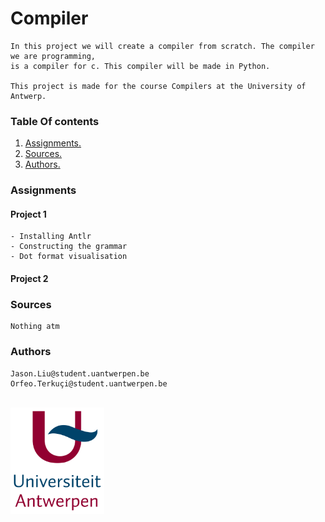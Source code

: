 # Compiler
    In this project we will create a compiler from scratch. The compiler we are programming, 
    is a compiler for c. This compiler will be made in Python.
    
    This project is made for the course Compilers at the University of Antwerp.

### Table Of contents
1. [ Assignments. ](#assign)
2. [ Sources. ](#sources)
3. [ Authors. ](#authors)

<a name="assign"></a>
### Assignments
#### Project 1
    - Installing Antlr
    - Constructing the grammar
    - Dot format visualisation

#### Project 2

<a name="sources"></a>
### Sources
    Nothing atm

<a name="authors"></a>
### Authors
    Jason.Liu@student.uantwerpen.be
    Orfeo.Terkuçi@student.uantwerpen.be


<br>
<img src="Pictures/UA.png" alt="drawing" style="width:150px;"/>